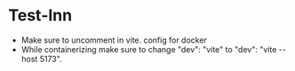 # Test-Inn

- Make sure to uncomment in vite. config for docker
- While containerizing make sure to change "dev": "vite" to "dev": "vite --host 5173".
